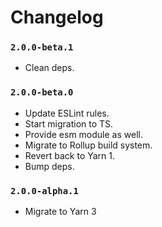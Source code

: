 # Changelog

### `2.0.0-beta.1`
* Clean deps.

### `2.0.0-beta.0`
* Update ESLint rules.
* Start migration to TS.
* Provide esm module as well.
* Migrate to Rollup build system.
* Revert back to Yarn 1.
* Bump deps.

### `2.0.0-alpha.1`
* Migrate to Yarn 3
